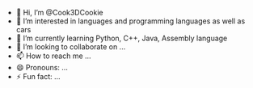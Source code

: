 - 👋 Hi, I’m @Cook3DCookie
- 👀 I’m interested in languages and programming languages as well as cars
- 🌱 I’m currently learning Python, C++, Java, Assembly language
- 💞️ I’m looking to collaborate on ...
- 📫 How to reach me ...
- 😄 Pronouns: ...
- ⚡ Fun fact: ...

<!---
Cook3DCookie/Cook3DCookie is a ✨ special ✨ repository because its `README.md` (this file) appears on your GitHub profile.
You can click the Preview link to take a look at your changes.
--->

